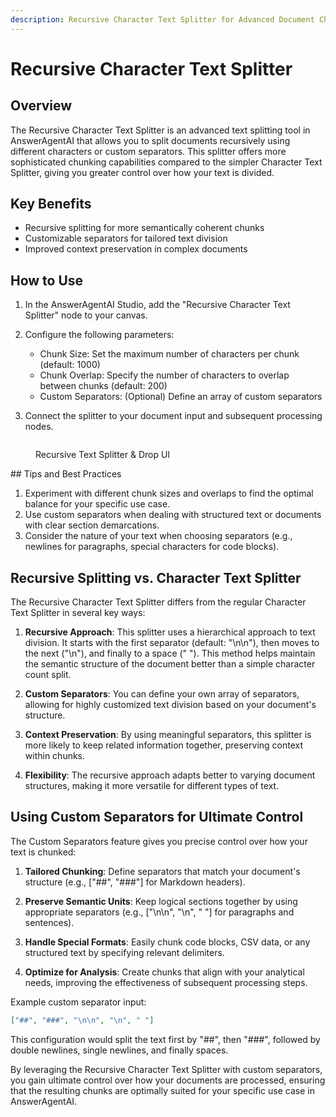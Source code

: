 ```yaml
---
description: Recursive Character Text Splitter for Advanced Document Chunking
---
```


# Recursive Character Text Splitter

## Overview

The Recursive Character Text Splitter is an advanced text splitting tool in AnswerAgentAI that allows you to split documents recursively using different characters or custom separators. This splitter offers more sophisticated chunking capabilities compared to the simpler Character Text Splitter, giving you greater control over how your text is divided.

## Key Benefits

-   Recursive splitting for more semantically coherent chunks
-   Customizable separators for tailored text division
-   Improved context preservation in complex documents

## How to Use

1. In the AnswerAgentAI Studio, add the "Recursive Character Text Splitter" node to your canvas.
2. Configure the following parameters:

    - Chunk Size: Set the maximum number of characters per chunk (default: 1000)
    - Chunk Overlap: Specify the number of characters to overlap between chunks (default: 200)
    - Custom Separators: (Optional) Define an array of custom separators

3. Connect the splitter to your document input and subsequent processing nodes.

<!-- TODO: Add a screenshot of the Recursive Character Text Splitter node configuration in the AnswerAgentAI Studio -->
<figure><img src="/.gitbook/assets/screenshots/recursivetextsplitter.png" alt="" /><figcaption><p> Recursive Text Splitter &#x26; Drop UI</p></figcaption></figure>
## Tips and Best Practices

1. Experiment with different chunk sizes and overlaps to find the optimal balance for your specific use case.
2. Use custom separators when dealing with structured text or documents with clear section demarcations.
3. Consider the nature of your text when choosing separators (e.g., newlines for paragraphs, special characters for code blocks).

## Recursive Splitting vs. Character Text Splitter

The Recursive Character Text Splitter differs from the regular Character Text Splitter in several key ways:

1. **Recursive Approach**: This splitter uses a hierarchical approach to text division. It starts with the first separator (default: "\n\n"), then moves to the next ("\n"), and finally to a space (" "). This method helps maintain the semantic structure of the document better than a simple character count split.

2. **Custom Separators**: You can define your own array of separators, allowing for highly customized text division based on your document's structure.

3. **Context Preservation**: By using meaningful separators, this splitter is more likely to keep related information together, preserving context within chunks.

4. **Flexibility**: The recursive approach adapts better to varying document structures, making it more versatile for different types of text.

## Using Custom Separators for Ultimate Control

The Custom Separators feature gives you precise control over how your text is chunked:

1. **Tailored Chunking**: Define separators that match your document's structure (e.g., ["##", "###"] for Markdown headers).

2. **Preserve Semantic Units**: Keep logical sections together by using appropriate separators (e.g., ["\n\n", "\n", " "] for paragraphs and sentences).

3. **Handle Special Formats**: Easily chunk code blocks, CSV data, or any structured text by specifying relevant delimiters.

4. **Optimize for Analysis**: Create chunks that align with your analytical needs, improving the effectiveness of subsequent processing steps.

Example custom separator input:

```json
["##", "###", "\n\n", "\n", " "]
```

This configuration would split the text first by "##", then "###", followed by double newlines, single newlines, and finally spaces.

By leveraging the Recursive Character Text Splitter with custom separators, you gain ultimate control over how your documents are processed, ensuring that the resulting chunks are optimally suited for your specific use case in AnswerAgentAI.
